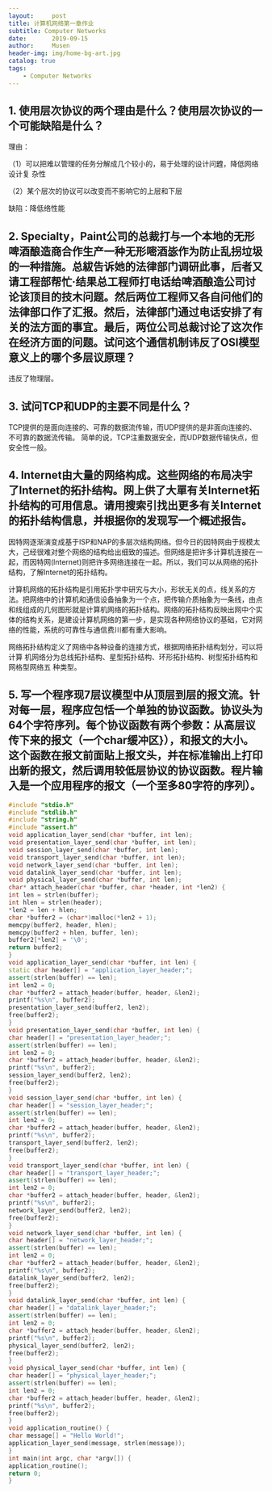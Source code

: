 ```yaml
---
layout:     post
title: 计算机网络第一章作业
subtitle: Computer Networks
date:       2019-09-15
author:     Musen
header-img: img/home-bg-art.jpg
catalog: true
tags:
    - Computer Networks
---
```


## 1. 使用层次协议的两个理由是什么？使用层次协议的一个可能缺陷是什么？
理由：

（1）可以把难以管理的任务分解成几个较小的，易于处理的设计问韙，降低网络设计复
杂性

（2）某个层次的协议可以改变而不影响它的上层和下层

缺陷：降低络性能

## 2. Specialty，Paint公司的总裁打与一个本地的无形啤酒酿造商合作生产一种无形嘧酒毖作为防止乱拐垃圾的一种措施。总紱告诉她的法律部门调研此事，后者又请工程部帮忙·结果总工程师打电话给啤酒酿造公司讨论该顶目的技木问题。然后两位工程师又各自问他们的法律部口作了汇报。然后，法律部门通过电话安排了有关的法方面的事宜。最后，两位公司总裁讨论了这次作在经济方面的问题。试问这个通信机制讳反了OSI模型意义上的哪个多层议原理？

违反了物理层。

## 3. 试问TCP和UDP的主要不同是什么？

TCP提供的是面向连接的、可靠的数据流传输，而UDP提供的是非面向连接的、不可靠的数据流传输。
简单的说，TCP注重数据安全，而UDP数据传输快点，但安全性一般。

## 4. lnternet由大量的网络构成。这些网络的布局决宇了lnternet的拓扑结构。网上供了大單有关lnternet拓扑结构的可用信息。请用搜索引找出更多有关lnternet的拓扑结构信息，并根据你的发现写一个概述报告。

因特网逐渐演变成基于ISP和NAP的多层次结构网络。但今日的因特网由于规模太大，己经很难对整个网络的结构给出细致的描述。但网络是把许多计算机连接在一起，而因特网(lnternet)则把许多网络连接在一起。所以，我们可以从网络的拓扑结构，了解lnternet的拓扑结构。

计算机网络的拓扑结构是引用拓扑学中研宄与大小，形状无关的点，线关系的方法。把网络中的计算机和通信设备抽象为一个点，把传输介质抽象为一条线，由点和线组成的几何图形就是计算机网络的拓扑结构。网络的拓扑结构反映出网中个实体的结构关系，是建设计算机网络的第一步，是实现各种网络协议的基础，它对网络的性能，系统的可靠性与通信费川都有重大影响。

网络拓扑结构定义了网络中各种设备的连接方式，根据网络拓扑结构划分，可以将计算
机网络分为总线拓扑结构、星型拓扑结构、环形拓扑结构、树型拓扑结构和网格型网络五
种类型。

## 5. 写一个程序现7层议模型中从顶层到层的报文流。针对每一层，程序应包恬一个单独的协议函数。协议头为64个字符序列。每个协议函数有两个参数：从高层议传下来的报文（一个char缓冲区}），和报文的大小。这个函数在报文前面貼上报文头，并在标准输出上打印出新的报文，然后调用较低层协议的协议函数。程片输入是一个应用程序的报文（一个至多80字符的序列）。

```C++
#include "stdio.h"    
#include "stdlib.h"    
#include "string.h"    
#include "assert.h"    
void application_layer_send(char *buffer, int len);    
void presentation_layer_send(char *buffer, int len);    
void session_layer_send(char *buffer, int len);    
void transport_layer_send(char *buffer, int len);    
void network_layer_send(char *buffer, int len);    
void datalink_layer_send(char *buffer, int len);    
void physical_layer_send(char *buffer, int len);    
char* attach_header(char *buffer, char *header, int *len2) {    
int len = strlen(buffer);    
int hlen = strlen(header);    
*len2 = len + hlen;    
char *buffer2 = (char*)malloc(*len2 + 1);    
memcpy(buffer2, header, hlen);    
memcpy(buffer2 + hlen, buffer, len);    
buffer2[*len2] = '\0';    
return buffer2;    
}    
void application_layer_send(char *buffer, int len) {    
static char header[] = "application_layer_header;";    
assert(strlen(buffer) == len);    
int len2 = 0;    
char *buffer2 = attach_header(buffer, header, &len2);    
printf("%s\n", buffer2);    
presentation_layer_send(buffer2, len2);    
free(buffer2);    
}    
void presentation_layer_send(char *buffer, int len) {    
char header[] = "presentation_layer_header;";    
assert(strlen(buffer) == len);    
int len2 = 0;    
char *buffer2 = attach_header(buffer, header, &len2);    
printf("%s\n", buffer2);    
session_layer_send(buffer2, len2);    
free(buffer2);    
}    
void session_layer_send(char *buffer, int len) {    
char header[] = "session_layer_header;";    
assert(strlen(buffer) == len);    
int len2 = 0;    
char *buffer2 = attach_header(buffer, header, &len2);    
printf("%s\n", buffer2);    
transport_layer_send(buffer2, len2);    
free(buffer2);    
}    
void transport_layer_send(char *buffer, int len) {    
char header[] = "transport_layer_header;";    
assert(strlen(buffer) == len);    
int len2 = 0;    
char *buffer2 = attach_header(buffer, header, &len2);    
printf("%s\n", buffer2);    
network_layer_send(buffer2, len2);    
free(buffer2);    
}    
void network_layer_send(char *buffer, int len) {    
char header[] = "network_layer_header;";    
assert(strlen(buffer) == len);    
int len2 = 0;    
char *buffer2 = attach_header(buffer, header, &len2);    
printf("%s\n", buffer2);    
datalink_layer_send(buffer2, len2);    
free(buffer2);    
}    
void datalink_layer_send(char *buffer, int len) {    
char header[] = "datalink_layer_header;";    
assert(strlen(buffer) == len);    
int len2 = 0;    
char *buffer2 = attach_header(buffer, header, &len2);    
printf("%s\n", buffer2);    
physical_layer_send(buffer2, len2);    
free(buffer2);    
}    
void physical_layer_send(char *buffer, int len) {    
char header[] = "physical_layer_header;";    
assert(strlen(buffer) == len);    
int len2 = 0;    
char *buffer2 = attach_header(buffer, header, &len2);    
printf("%s\n", buffer2);    
free(buffer2);    
}    
void application_routine() {    
char message[] = "Hello World!";    
application_layer_send(message, strlen(message));    
}    
int main(int argc, char *argv[]) {    
application_routine();    
return 0;    
}
```





